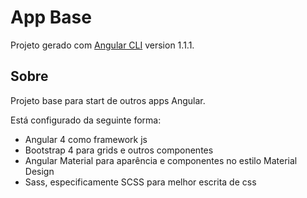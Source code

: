 # App Base

Projeto gerado com [Angular CLI](https://github.com/angular/angular-cli) version 1.1.1.

## Sobre

Projeto base para start de outros apps Angular.

Está configurado da seguinte forma:
- Angular 4 como framework js
- Bootstrap 4 para grids e outros componentes
- Angular Material para aparência e componentes no estilo Material Design
- Sass, especificamente SCSS para melhor escrita de css
